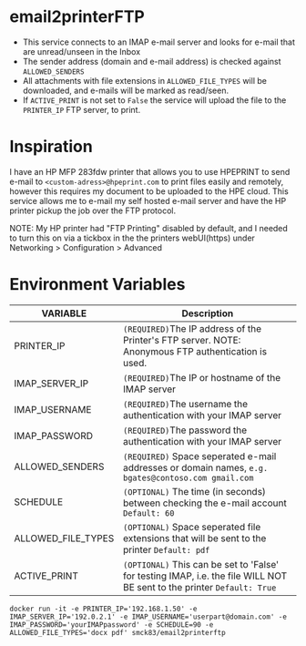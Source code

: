 # email2printerFTP
- This service connects to an IMAP e-mail server and looks for e-mail that are unread/unseen in the Inbox
- The sender address (domain and e-mail address) is checked against `ALLOWED_SENDERS`
- All attachments with file extensions in `ALLOWED_FILE_TYPES` will be downloaded, and e-mails will be marked as read/seen.
- If `ACTIVE_PRINT` is not set to `False` the service will upload the file to the `PRINTER_IP` FTP server, to print.

# Inspiration
I have an HP MFP 283fdw printer that allows you to use HPEPRINT to send e-mail to `<custom-adress>@hpeprint.com` to print files easily and remotely, however this requires my document to be uploaded to the HPE cloud. This service allows me to e-mail my self hosted e-mail server and have the HP printer pickup the job over the FTP protocol. 

NOTE: My HP printer had "FTP Printing" disabled by default, and I needed to turn this on via a tickbox in the the printers webUI(https) under Networking > Configuration > Advanced

# Environment Variables
| VARIABLE  | Description |
| ------------- | ------------- |
| PRINTER_IP | `(REQUIRED)`The IP address of the Printer's FTP server. NOTE: Anonymous FTP authentication is used. |
| IMAP_SERVER_IP | `(REQUIRED)`The IP or hostname of the IMAP server  |
| IMAP_USERNAME | `(REQUIRED)`The username the authentication with your IMAP server  |
| IMAP_PASSWORD | `(REQUIRED)`The password the authentication with your IMAP server  |
| ALLOWED_SENDERS | `(REQUIRED)` Space seperated e-mail addresses or domain names, `e.g. bgates@contoso.com gmail.com`  |
| SCHEDULE | `(OPTIONAL)` The time (in seconds) between checking the e-mail account `Default: 60`  |
| ALLOWED_FILE_TYPES | `(OPTIONAL)` Space seperated file extensions that will be sent to the printer `Default: pdf`  |
| ACTIVE_PRINT | `(OPTIONAL)` This can be set to 'False' for testing IMAP, i.e. the file WILL NOT BE sent to the printer `Default: True`  |

````
docker run -it -e PRINTER_IP='192.168.1.50' -e IMAP_SERVER_IP='192.0.2.1' -e IMAP_USERNAME='userpart@domain.com' -e IMAP_PASSWORD='yourIMAPpassword' -e SCHEDULE=90 -e ALLOWED_FILE_TYPES='docx pdf' smck83/email2printerftp
````
